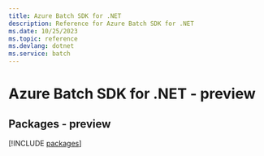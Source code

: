 ```yaml
---
title: Azure Batch SDK for .NET
description: Reference for Azure Batch SDK for .NET
ms.date: 10/25/2023
ms.topic: reference
ms.devlang: dotnet
ms.service: batch
---
```

# Azure Batch SDK for .NET - preview
## Packages - preview
[!INCLUDE [packages](batch-index.md)]